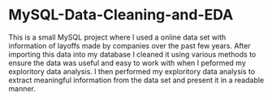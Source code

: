 # MySQL-Data-Cleaning-and-EDA

This is a small MySQL project where I used a online data set with information of layoffs made by companies over the past few years. After importing this data into my database I cleaned it using various methods to ensure the data was useful and easy to work with when I peformed my exploritory data analysis. I then performed my exploritory data analysis to extract meaningful information from the data set and present it in a readable manner.
